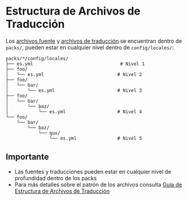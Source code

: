 # Estructura de Archivos de Traducción

Los [archivos fuente](https://github.com/bukhr/tms-docs/blob/main/docs/files/README.es.md#source-files) y [archivos de traducción](https://github.com/bukhr/tms-docs/blob/main/docs/files/README.es.md#target-files) se encuentran dentro de `packs/`, pueden estar en cualquier nivel dentro de `config/locales/`:

```
packs/*/config/locales/
├── es.yml                                # Nivel 1
├── foo/
│   └── es.yml                           # Nivel 2
├── foo/
│   └── bar/
│       └── es.yml                       # Nivel 3
├── foo/
│   └── bar/
│       └── baz/
│           └── es.yml                   # Nivel 4
└── foo/
    └── bar/
        └── baz/
            └── qux/
                └── es.yml               # Nivel 5
```

## Importante
- Las fuentes y traducciones pueden estar en cualquier nivel de profundidad dentro de los packs
- Para más detalles sobre el patrón de los archivos consulta [Guía de Estructura de Archivos de Traducción](/docs/i18n/structure.md)
